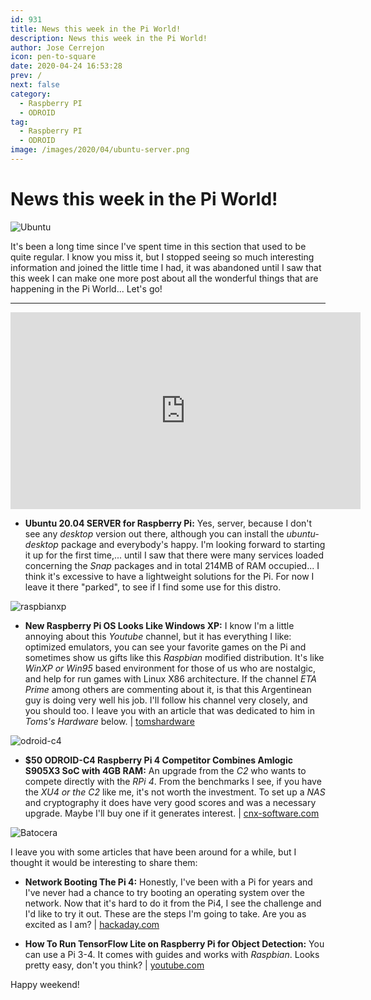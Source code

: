 ```yaml
---
id: 931
title: News this week in the Pi World!
description: News this week in the Pi World!
author: Jose Cerrejon
icon: pen-to-square
date: 2020-04-24 16:53:28
prev: /
next: false
category:
  - Raspberry PI
  - ODROID
tag:
  - Raspberry PI
  - ODROID
image: /images/2020/04/ubuntu-server.png
---
```


# News this week in the Pi World!

![Ubuntu](/images/2020/04/ubuntu-server.png)

It's been a long time since I've spent time in this section that used to be quite regular. I know you miss it, but I stopped seeing so much interesting information and joined the little time I had, it was abandoned until I saw that this week I can make one more post about all the wonderful things that are happening in the Pi World... Let's go!

- - -
<iframe width="560" height="315" src="https://www.youtube.com/embed/EaSoPD-XNew" frameborder="0" allow="accelerometer; autoplay; encrypted-media; gyroscope; picture-in-picture" allowfullscreen></iframe>

* **Ubuntu 20.04 SERVER for Raspberry Pi:** Yes, server, because I don't see any *desktop* version out there, although you can install the *ubuntu-desktop* package and everybody's happy. I'm looking forward to starting it up for the first time,... until I saw that there were many services loaded concerning the *Snap* packages and in total 214MB of RAM occupied... I think it's excessive to have a lightweight solutions for the Pi. For now I leave it there "parked", to see if I find some use for this distro.

![raspbianxp](/images/2020/04/raspbianxp.png)

* **New Raspberry Pi OS Looks Like Windows XP:** I know I'm a little annoying about this *Youtube* channel, but it has everything I like: optimized emulators, you can see your favorite games on the Pi and sometimes show us gifts like this *Raspbian* modified distribution. It's like *WinXP or Win95* based environment for those of us who are nostalgic, and help for run games with Linux X86 architecture. If the channel *ETA Prime* among others are commenting about it, is that this Argentinean guy is doing very well his job. I'll follow his channel very closely, and you should too. I leave you with an article that was dedicated to him in *Toms's Hardware* below. | [tomshardware](https://www.tomshardware.com/news/windows-raspberry-pi-xp-linux-raspbian-professional)

![odroid-c4](/images/2020/04/odroid-c4.jpg)

* **$50 ODROID-C4 Raspberry Pi 4 Competitor Combines Amlogic S905X3 SoC with 4GB RAM:** An upgrade from the *C2* who wants to compete directly with the *RPi 4*. From the benchmarks I see, if you have the *XU4 or the C2* like me, it's not worth the investment. To set up a *NAS* and cryptography it does have very good scores and was a necessary upgrade. Maybe I'll buy one if it generates interest. | [cnx-software.com](https://www.cnx-software.com/2020/04/23/50-odroid-c4-raspberry-pi-4-competitor-combines-amlogic-s905x3-soc-with-4gb-ram/)

![Batocera](/images/2020/04/batocera.jpg)

I leave you with some articles that have been around for a while, but I thought it would be interesting to share them:

* **Network Booting The Pi 4:** Honestly, I've been with a Pi for years and I've never had a chance to try booting an operating system over the network. Now that it's hard to do it from the Pi4, I see the challenge and I'd like to try it out. These are the steps I'm going to take. Are you as excited as I am? | [hackaday.com](https://hackaday.com/2019/11/11/network-booting-the-pi-4/)

* **How To Run TensorFlow Lite on Raspberry Pi for Object Detection:** You can use a Pi 3-4. It comes with guides and works with *Raspbian*. Looks pretty easy, don't you think? | [youtube.com](https://www.youtube.com/watch?v=aimSGOAUI8Y)



 

Happy weekend!